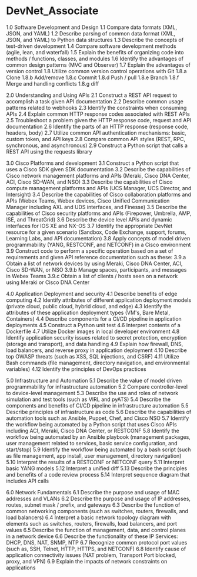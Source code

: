 # DevNet_Associate

1.0 Software Development and Design
  1.1 Compare data formats (XML, JSON, and YAML)
  1.2 Describe parsing of common data format (XML, JSON, and YAML) to Python data
  structures
  1.3 Describe the concepts of test-driven development
  1.4 Compare software development methods (agile, lean, and waterfall)
  1.5 Explain the benefits of organizing code into methods / functions, classes, and modules
  1.6 Identify the advantages of common design patterns (MVC and Observer)
  1.7 Explain the advantages of version control
  1.8 Utilize common version control operations with Git
    1.8.a Clone
    1.8.b Add/remove
    1.8.c Commit
    1.8.d Push / pull
    1.8.e Branch
    1.8.f Merge and handling conflicts
    1.8.g diff

2.0 Understanding and Using APIs
  2.1 Construct a REST API request to accomplish a task given API documentation
  2.2 Describe common usage patterns related to webhooks
  2.3 Identify the constraints when consuming APIs
  2.4 Explain common HTTP response codes associated with REST APIs
  2.5 Troubleshoot a problem given the HTTP response code, request and API documentation
  2.6 Identify the parts of an HTTP response (response code, headers, body)
  2.7 Utilize common API authentication mechanisms: basic, custom token, and API keys
  2.8 Compare common API styles (REST, RPC, synchronous, and asynchronous)
  2.9 Construct a Python script that calls a REST API using the requests library

3.0 Cisco Platforms and development
  3.1 Construct a Python script that uses a Cisco SDK given SDK documentation
  3.2 Describe the capabilities of Cisco network management platforms and APIs (Meraki,
  Cisco DNA Center, ACI, Cisco SD-WAN, and NSO)
  3.3 Describe the capabilities of Cisco compute management platforms and APIs (UCS
  Manager, UCS Director, and Intersight)
  3.4 Describe the capabilities of Cisco collaboration platforms and APIs (Webex Teams,
  Webex devices, Cisco Unified Communication Manager including AXL and UDS
  interfaces, and Finesse)
  3.5 Describe the capabilities of Cisco security platforms and APIs (Firepower, Umbrella,
  AMP, ISE, and ThreatGrid)
  3.6 Describe the device level APIs and dynamic interfaces for IOS XE and NX-OS
  3.7 Identify the appropriate DevNet resource for a given scenario (Sandbox, Code Exchange,
  support, forums, Learning Labs, and API documentation)
  3.8 Apply concepts of model driven programmability (YANG, RESTCONF, and NETCONF) in a
  Cisco environment
  3.9 Construct code to perform a specific operation based on a set of requirements and given
  API reference documentation such as these:
    3.9.a Obtain a list of network devices by using Meraki, Cisco DNA Center, ACI, Cisco
SD-WAN, or NSO
    3.9.b Manage spaces, participants, and messages in Webex Teams
    3.9.c Obtain a list of clients / hosts seen on a network using Meraki or Cisco DNA
Center

4.0 Application Deployment and security
  4.1 Describe benefits of edge computing
  4.2 Identify attributes of different application deployment models (private cloud, public
  cloud, hybrid cloud, and edge)
  4.3 Identify the attributes of these application deployment types (VM's, Bare Metal, Containers)
  4.4 Describe components for a CI/CD pipeline in application deployments
  4.5 Construct a Python unit test
  4.6 Interpret contents of a Dockerfile
  4.7 Utilize Docker images in local developer environment
  4.8 Identify application security issues related to secret protection, encryption (storage and transport), and data handling
  4.9 Explain how firewall, DNS, load balancers, and reverse proxy in application deployment 4.10 Describe top OWASP threats (such as XSS, SQL injections, and CSRF)
  4.11 Utilize Bash commands (file management, directory navigation, and environmental
  variables)
  4.12 Identify the principles of DevOps practices

5.0 Infrastructure and Automation
  5.1 Describe the value of model driven programmability for infrastructure automation
  5.2 Compare controller-level to device-level management
  5.3 Describe the use and roles of network simulation and test tools (such as VIRL and pyATS)
  5.4 Describe the components and benefits of CI/CD pipeline in infrastructure automation
  5.5 Describe principles of infrastructure as code
  5.6 Describe the capabilities of automation tools such as Ansible, Puppet, Chef, and Cisco
  NSO
  5.7 Identify the workflow being automated by a Python script that uses Cisco APIs including
  ACI, Meraki, Cisco DNA Center, or RESTCONF
  5.8 Identify the workflow being automated by an Ansible playbook (management packages,
  user management related to services, basic service configuration, and start/stop)
  5.9 Identify the workflow being automated by a bash script (such as file management, app
  install, user management, directory navigation)
  5.10 Interpret the results of a RESTCONF or NETCONF query
  5.11 Interpret basic YANG models
  5.12 Interpret a unified diff
  5.13 Describe the principles and benefits of a code review process 5.14 Interpret sequence diagram that includes API calls

6.0 Network Fundamentals
  6.1 Describe the purpose and usage of MAC addresses and VLANs
  6.2 Describe the purpose and usage of IP addresses, routes, subnet mask / prefix, and
  gateways
  6.3 Describe the function of common networking components (such as switches, routers,
  firewalls, and load balancers)
  6.4 Interpret a basic network topology diagram with elements such as switches, routers,
  firewalls, load balancers, and port values
  6.5 Describe the function of management, data, and control planes in a network device 6.6 Describe the functionality of these IP Services: DHCP, DNS, NAT, SNMP, NTP
  6.7 Recognize common protocol port values (such as, SSH, Telnet, HTTP, HTTPS, and
  NETCONF)
  6.8 Identify cause of application connectivity issues (NAT problem, Transport Port blocked,
  proxy, and VPN)
  6.9 Explain the impacts of network constraints on applications
